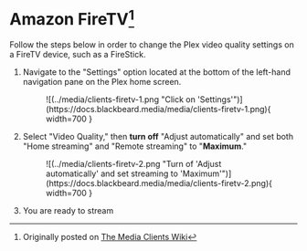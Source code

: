 # Amazon FireTV[^1]

Follow the steps below in order to change the Plex video quality settings on a FireTV device, such as a FireStick. 

1. Navigate to the "Settings" option located at the bottom of the left-hand navigation pane on the Plex home screen.
    
    <figure markdown>
    ![(../media/clients-firetv-1.png "Click on 'Settings'")](https://docs.blackbeard.media/media/clients-firetv-1.png){ width=700 }
      <figcaption></figcaption>
    </figure>
    
2. Select "Video Quality," then **turn off** "Adjust automatically" and set both "Home streaming" and "Remote streaming" to "**Maximum**."
    
    <figure markdown>
    ![(../media/clients-firetv-2.png "Turn of 'Adjust automatically' and set streaming to 'Maximum'")](https://docs.blackbeard.media/media/clients-firetv-2.png){ width=700 }
      <figcaption></figcaption>
    </figure>
    
3. You are ready to stream

[^1]: Originally posted on [The Media Clients Wiki](https://mediaclients.wiki/)
